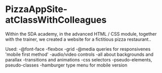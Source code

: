 # PizzaAppSite-atClassWithColleagues
Within the SDA academy, in the advanced HTML / CSS module, together with the trainer, we created a website for a fictitious pizza restaurant..

Used: -@font-face
      -flexbox
      -grid
      -@media queries for responsivenes 'mobile first method'
      -audio/video controls
      -all about backgrounds and parallax
      -transitions and animations
      -css selectors
      -pseudo-elements, pseudo-classes
      -hamburger type menu for mobile version
